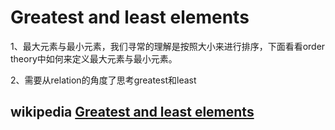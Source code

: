 # Greatest and least elements

1、最大元素与最小元素，我们寻常的理解是按照大小来进行排序，下面看看order theory中如何来定义最大元素与最小元素。

2、需要从relation的角度了思考greatest和least

## wikipedia [Greatest and least elements](https://en.wikipedia.org/wiki/Greatest_and_least_elements)